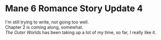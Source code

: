# Mane 6 Romance Story Update 4

I'm still trying to write, not going too well.  
Chapter 2 is coming along, somewhat.  
_The Outer Worlds_ has been taking up a lot of my time, so far, I really like it.
